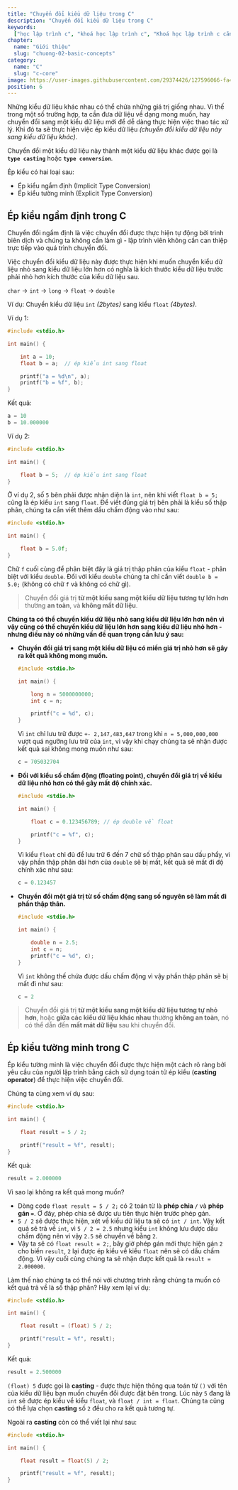 ```yaml
---
title: "Chuyển đổi kiểu dữ liệu trong C"
description: "Chuyển đổi kiểu dữ liệu trong C"
keywords:
  ["học lập trình c", "khoá học lập trình c", "Khoá học lập trình c căn bản"]
chapter:
  name: "Giới thiệu"
  slug: "chuong-02-basic-concepts"
category:
  name: "C"
  slug: "c-core"
image: https://user-images.githubusercontent.com/29374426/127596066-fa46df01-982f-4a72-b6d1-f7d8f5c5a9b3.png
position: 6
---
```


Những kiểu dữ liệu khác nhau có thể chứa những giá trị giống nhau. Vì thế trong một số trường hợp, ta cần đưa dữ liệu về dạng mong muốn, hay chuyển đổi sang một kiểu dữ liệu mới để dễ dàng thực hiện việc thao tác xử lý. Khi đó ta sẽ thực hiện việc ép kiểu dữ liệu _(chuyển đổi kiểu dữ liệu này sang kiểu dữ liệu khác)_.

Chuyển đổi một kiểu dữ liệu này thành một kiểu dữ liệu khác được gọi là **`type casting`** hoặc **`type conversion`**.

Ép kiểu có hai loại sau:

- Ép kiểu ngầm định (Implicit Type Conversion)
- Ép kiểu tường minh (Explicit Type Conversion)

## Ép kiểu ngầm định trong C

Chuyển đổi ngầm định là việc chuyển đổi được thực hiện tự động bởi trình biên dịch và chúng ta không cần làm gì - lập trình viên không cần can thiệp trực tiếp vào quá trình chuyển đổi.

Việc chuyển đổi kiểu dữ liệu này được thực hiện khi muốn chuyển kiểu dữ liệu nhỏ sang kiểu dữ liệu lớn hơn có nghĩa là kích thước kiểu dữ liệu trước phải nhỏ hơn kích thước của kiểu dữ liệu sau.

`char` -> `int` -> `long` -> `float` -> `double`

Ví dụ: Chuyển kiểu dữ liệu `int` _(2bytes)_ sang kiểu `float` _(4bytes)_.

Ví dụ 1:

```c
#include <stdio.h>

int main() {

    int a = 10;
    float b = a;  // ép kiểu int sang float

    printf("a = %d\n", a);
    printf("b = %f", b);
}
```

Kết quả:

```c
a = 10
b = 10.000000
```

Ví dụ 2:

```c
#include <stdio.h>

int main() {

    float b = 5;  // ép kiểu int sang float
}
```

Ở ví dụ 2, số `5` bên phải được nhận diện là `int`, nên khi viết `float b = 5;` cũng là ép kiểu `int` sang `float`. Để viết đúng giá trị bên phải là kiểu số thập phân, chúng ta cần viết thêm dấu chấm động vào như sau:

```c
#include <stdio.h>

int main() {

    float b = 5.0f;
}
```

Chữ `f` cuối cùng để phân biệt đây là giá trị thập phân của kiểu `float` - phân biệt với kiểu `double`. Đối với kiểu `double` chúng ta chỉ cần viết `double b = 5.0;` (không có chữ `f` và không có chữ gì).

> Chuyển đổi giá trị **từ một kiểu sang một kiểu dữ liệu tương tự lớn hơn** thường **an toàn**, và **không mất dữ liệu**.

**Chúng ta có thể chuyển kiểu dữ liệu nhỏ sang kiểu dữ liệu lớn hơn nên vì vậy cũng có thể chuyển kiểu dữ liệu lớn hơn sang kiểu dữ liệu nhỏ hơn - nhưng điều này có những vấn đề quan trọng cần lưu ý sau:**

- **Chuyển đổi giá trị sang một kiểu dữ liệu có miền giá trị nhỏ hơn sẽ gây ra kết quả không mong muốn.**

  ```c
  #include <stdio.h>

  int main() {

      long n = 5000000000;
      int c = n;

      printf("c = %d", c);
  }
  ```

  Vì `int` chỉ lưu trữ được `+- 2,147,483,647` trong khi `n = 5,000,000,000` vượt quá ngưỡng lưu trữ của `int`, vì vậy khi chạy chúng ta sẽ nhận được kết quả sai không mong muốn như sau:

  ```c
  c = 705032704
  ```

- **Đối với kiểu số chấm động (floating point), chuyển đổi giá trị về kiểu dữ liệu nhỏ hơn có thể gây mất độ chính xác.**

  ```c
  #include <stdio.h>

  int main() {

      float c = 0.123456789; // ép double về float

      printf("c = %f", c);
  }
  ```

  Vì kiểu `float` chỉ đủ để lưu trữ 6 đến 7 chữ số thập phân sau dấu phẩy, vì vậy phần thập phân dài hơn của `double` sẽ bị mất, kết quả sẽ mất đi độ chính xác như sau:

  ```c
  c = 0.123457
  ```

- **Chuyển đổi một giá trị từ số chấm động sang số nguyên sẽ làm mất đi phần thập thân.**

  ```c
  #include <stdio.h>

  int main() {

      double n = 2.5;
      int c = n;
      printf("c = %d", c);
  }
  ```

  Vì `int` không thế chứa được dấu chấm động vì vậy phần thập phân sẽ bị mất đi như sau:

  ```c
  c = 2
  ```

> Chuyển đổi giá trị **từ một kiểu sang một kiểu dữ liệu tương tự nhỏ hơn**, hoặc **giữa các kiểu dữ liệu khác nhau** thường **không an toàn**, nó có thể dẫn đến **mất mát dữ liệu** sau khi chuyển đổi.

## Ép kiểu tường minh trong C

Ép kiểu tường minh là việc chuyển đổi được thực hiện một cách rõ ràng bởi yêu cầu của người lập trình bằng cách sử dụng toán tử ép kiểu (**casting operator**) để thực hiện việc chuyển đổi.

Chúng ta cùng xem ví dụ sau:

```c
#include <stdio.h>

int main() {

    float result = 5 / 2;

    printf("result = %f", result);
}
```

Kết quả:

```c
result = 2.000000
```

Vì sao lại không ra kết quả mong muốn?

- Dòng code `float result = 5 / 2;` có 2 toán từ là **phép chia `/`** và **phép gán `=`**. Ở đây, phép chia sẽ được ưu tiên thực hiện trước phép gán.
- `5 / 2` sẽ được thực hiện, xét về kiểu dữ liệu ta sẽ có `int / int`. Vậy kết quả sẽ trả về `int`, vì `5 / 2 = 2.5` nhưng kiểu `int` không lưu được dấu chấm động nên vì vậy `2.5` sẽ chuyển về bằng `2`.
- Vậy ta sẽ có `float result = 2;`, bây giờ phép gán mới thực hiện gán `2` cho biến `result`, `2` lại được ép kiểu về kiểu `float` nên sẽ có dấu chấm động. Vì vậy cuối cùng chúng ta sẽ nhận được kết quả là `result = 2.000000`.

Làm thế nào chúng ta có thể nói với chương trình rằng chúng ta muốn có kết quả trả về là số thập phân? Hãy xem lại ví dụ:

```c
#include <stdio.h>

int main() {

    float result = (float) 5 / 2;

    printf("result = %f", result);
}
```

Kết quả:

```c
result = 2.500000
```

`(float) 5` được gọi là **casting** - được thực hiện thông qua toán tử `()` với tên của kiểu dữ liệu bạn muốn chuyển đổi được đặt bên trong. Lúc này `5` đang là `int` sẽ được ép kiểu về kiểu `float`, và `float / int = float`. Chúng ta cũng có thể lựa chọn **casting** số `2` đều cho ra kết quả tương tự.

Ngoài ra **casting** còn có thể viết lại như sau:

```c
#include <stdio.h>

int main() {

    float result = float(5) / 2;

    printf("result = %f", result);
}
```
